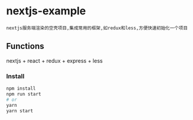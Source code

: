 # nextjs-example

```nextjs服务端渲染的空壳项目,集成常用的框架,如redux和less,方便快速初始化一个项目```

## Functions

nextjs + react + redux + express + less

### Install

```bash
npm install
npm run start
# or
yarn
yarn start
```
